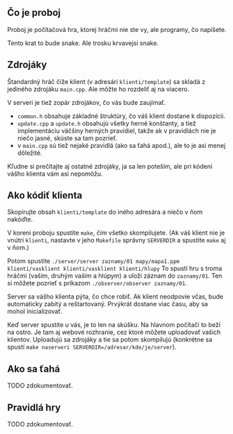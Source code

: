 
Čo je proboj
------------

Proboj je počítačová hra, ktorej hráčmi nie ste vy, ale programy, čo napíšete.

Tento krat to bude snake. Ale trosku krvavejsi snake.


Zdrojáky
--------

Štandardný hráč čiže klient (v adresári `klienti/template`) sa skladá z jediného
zdrojáku `main.cpp`. Ale môžte ho rozdeliť aj na viacero.

V serveri je tiež zopár zdrojákov, čo vás bude zaujímať.

- `common.h` obsahuje základné štruktúry, čo váš klient dostane k dispozícii.
- `update.cpp` a `update.h` obsahujú všetky herné konštanty, a tiež
  implementáciu väčšiny herných pravidiel, takže ak v pravidlách nie je niečo
  jasné, skúste sa tam pozrieť.
- v `main.cpp` sú tiež nejaké pravidlá (ako sa ťahá apod.), ale to je asi menej
  dôležité.

Kľudne si prečítajte aj ostatné zdrojáky, ja sa len poteším, ale pri kódení
vášho klienta vám asi nepomôžu.


Ako kódiť klienta
-----------------

Skopírujte obsah `klienti/template` do iného adresára a niečo v ňom nakóďte.

V koreni proboju spustite `make`, čím všetko skompilujete. (Ak váš klient nie je
vnútri `klienti`, nastavte v jeho `Makefile` správny `SERVERDIR` a spustite
`make` aj v ňom.)

Potom spustite `./server/server zaznamy/01 mapy/mapa1.ppm klienti/vasklient
klienti/vasklient klienti/hlupy` To spustí hru s troma hráčmi (vaším, druhým
vaším a hlúpym) a uloží záznam do `zaznamy/01`. Ten si môžete pozrieť s príkazom
`./observer/observer zaznamy/01`.

Server sa vášho klienta pýta, čo chce robiť. Ak klient neodpovie včas, bude
automaticky zabitý a reštartovaný. Prvýkrát dostane viac času, aby sa mohol
inicializovať.

Keď server spustíte u vás, je to len na skúšku. Na hlavnom počítači to beží na
ostro. Je tam aj webové rozhranie, cez ktoré môžete uploadovať vašich klientov.
Uploadujú sa zdrojáky a tie sa potom skompilujú (konkrétne sa spustí `make
naserveri SERVERDIR=/adresar/kde/je/server`).


Ako sa ťahá
-----------

TODO zdokumentovať.


Pravidlá hry
------------

TODO zdokumentovať.
